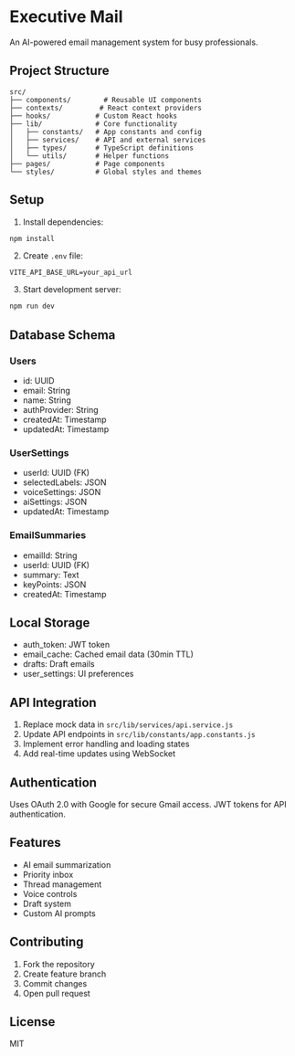 # Executive Mail

An AI-powered email management system for busy professionals.

## Project Structure

```
src/
├── components/        # Reusable UI components
├── contexts/         # React context providers
├── hooks/           # Custom React hooks
├── lib/             # Core functionality
│   ├── constants/   # App constants and config
│   ├── services/    # API and external services
│   ├── types/       # TypeScript definitions
│   └── utils/       # Helper functions
├── pages/           # Page components
└── styles/          # Global styles and themes

```

## Setup

1. Install dependencies:
```bash
npm install
```

2. Create `.env` file:
```
VITE_API_BASE_URL=your_api_url
```

3. Start development server:
```bash
npm run dev
```

## Database Schema

### Users
- id: UUID
- email: String
- name: String
- authProvider: String
- createdAt: Timestamp
- updatedAt: Timestamp

### UserSettings
- userId: UUID (FK)
- selectedLabels: JSON
- voiceSettings: JSON
- aiSettings: JSON
- updatedAt: Timestamp

### EmailSummaries
- emailId: String
- userId: UUID (FK)
- summary: Text
- keyPoints: JSON
- createdAt: Timestamp

## Local Storage

- auth_token: JWT token
- email_cache: Cached email data (30min TTL)
- drafts: Draft emails
- user_settings: UI preferences

## API Integration

1. Replace mock data in `src/lib/services/api.service.js`
2. Update API endpoints in `src/lib/constants/app.constants.js`
3. Implement error handling and loading states
4. Add real-time updates using WebSocket

## Authentication

Uses OAuth 2.0 with Google for secure Gmail access. JWT tokens for API authentication.

## Features

- AI email summarization
- Priority inbox
- Thread management
- Voice controls
- Draft system
- Custom AI prompts

## Contributing

1. Fork the repository
2. Create feature branch
3. Commit changes
4. Open pull request

## License

MIT